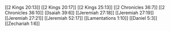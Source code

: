 [[2 Kings 20:13]]
[[2 Kings 20:17]]
[[2 Kings 25:13]]
[[2 Chronicles 36:7]]
[[2 Chronicles 36:10]]
[[Isaiah 39:6]]
[[Jeremiah 27:18]]
[[Jeremiah 27:19]]
[[Jeremiah 27:21]]
[[Jeremiah 52:17]]
[[Lamentations 1:10]]
[[Daniel 5:3]]
[[Zechariah 1:6]]
